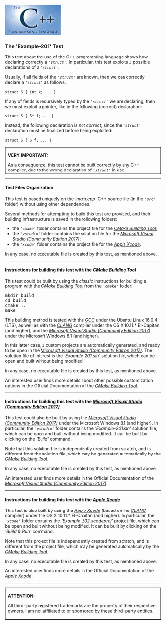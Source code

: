 <p><IMG src="../img/logo-sun.jpg" border="0" width="180" height="97"></p>

<H3>The 'Example-201' Test</H3>

<p>This test about the use of the C++ programming language shows how declaring correctly a <i><code>'struct'</code></i>. In particular, this test exploits <i><code>3</code></i> possible declarations of a <i><code>'struct'</code></i>.</p>

<p>Usually, if all fields of the <i><code>'struct'</code></i> are known, then we can correctly declare a <i><code>'struct'</code></i> as follows:
<pre><code>struct S { int x; ... }</code></pre></p>

<p>If any of fields is recursively typed by the <i><code>'struct'</code></i> we are declaring, then we must exploit a pointer, like in the following (correct) declaration:<pre><code>struct S { S* f; ... }</code></pre></p>

<p>Instead, the following declaration is <i>not correct</i>, since the <i><code>'struct'</code></i> declaration must be finalized before being exploited:
<pre><code>struct S { S f; ... }</code></pre></p>
<table border="1">
<tr>
    <td><p><strong>VERY IMPORTANT:</strong></p>As a consequence, this test cannot be built correctly by any C++ compiler, due to the wrong declaration of <i><code>'struct'</code></i> in use. 
    </td>
</tr>
</table>
<p><hr></p>

<!--- Test Files Organization --->
<h4>Test Files Organization</h4>
<p>This test is based uniquely on the <i>'main.cpp'</i> C++ source file (in the <i><code>'src'</code></i> folder) without using other dependencies.</p>

<p>Several methods for attempting to build this test are provided, and their building infrastructure is saved in the following folders:<ul>
	<li>
		the <i><code>'cmake'</code></i> folder contains the project file for the <i><A href="https://cmake.org">CMake Building Tool</A></i>;
	</li>
	<li>
		the <i><code>'vstudio'</code></i> folder contains the solution file for the <i><A href="https://www.visualstudio.com/">Microsoft Visual Studio (Community Edition 2017)</A></i>;
	</li>
	<li>
		the <i><code>'xcode'</code></i> folder contains the project file for the <i><A href="https://developer.apple.com/xcode/">Apple Xcode</A></i>.
	</li>
</ul>
</p>
<p>In any case, no executable file is created by this test, as mentioned above.</p>
<p><hr></p>

<!--- Building with the Cmake Building Tool --->
<h4>Instructions for building this test with the <i><A href="https://cmake.org">CMake Building Tool</A></i></h4>
<p>
	This test could be built by using the <i>classic</i> instructions for building a program with the <i><A href="https://cmake.org">CMake Building Tool</A></i> from the <i><code>'cmake'</code></i> folder:
</p>
<pre>mkdir build
cd build
cmake ..
make
</pre>
<p>
	This building method is tested with the <A href="https://gcc.gnu.org/"><i>GCC</i></A> under the Ubuntu Linux 16.0.4 (LTS), as well as with the <A href="https://clang.llvm.org/"><i>CLANG</i></A> compiler under the OS X 10.11.* El-Capitan (and higher), and the <A href="https://www.visualstudio.com/"><i>Microsoft Visual Studio (Community Edition 2017)</i></A> under the Microsoft Windows 8.1 (and higher).
</p>
<p>
	In this latter case, <code>3</code> custom projects are automatically generated, and ready to be open in the <A href="https://www.visualstudio.com/"><i>Microsoft Visual Studio (Community Edition 2017)</i></A>. The solution file of interest is the <i>'Example-201.sln'</i> solution file, which can be open and built without being modified.
</p>
<p>In any case, no executable file is created by this test, as mentioned above.</p>
<p>
	An interested user finds more details about other possible customization options in the Official Documentation of the <i><A href="https://cmake.org">CMake Building Tool</A></i>.
</p>
<p><hr></p>

<!--- Building with the Microsoft Visual Studio --->
<h4>Instructions for building this test with the <i><A href="https://www.visualstudio.com/">Microsoft Visual Studio (Community Edition 2017)</A></i></h4>
<p>
	This test could also be built by using the <A href="https://www.visualstudio.com/"><i>Microsoft Visual Studio (Community Edition 2017)</i></A> under the Microsoft Windows 8.1 (and higher). In particular, the <i><code>'vstudio'</code></i> folder contains the <i>'Example-201.sln'</i> solution file, which can be open and built without being modified. It can be built by clicking on the <i>'Build'</i> command.
</p>
<p>
	Note that this solution file is independently created from scratch, and is different from the solution file, which may be generated automatically by the <i><A href="https://cmake.org">CMake Building Tool</A></i>.
</p>
<p>In any case, no executable file is created by this test, as mentioned above.</p>
<p>
	An interested user finds more details in the Official Documentation of the <i><A href="https://www.visualstudio.com/">Microsoft Visual Studio (Community Edition 2017)</A></i>.
</p>
<p><hr></p>

<!--- Building with the Apple Xcode --->
<h4>Instructions for building this test with the <i><A href="https://developer.apple.com/xcode/">Apple Xcode</A></i></h4>
<p>
	This test is also built by using the <A href="https://developer.apple.com/xcode/"><i>Apple Xcode</i></A> (based on the <A href="https://clang.llvm.org/"><i>CLANG</i></A> compiler) under the OS X 10.11.* El-Capitan (and higher). In particular, the <i><code>'xcode'</code></i> folder contains the <i>'Example-202.xcodeproj'</i> project file, which can be open and built without being modified. It can be built by clicking on the <i>'Build & Run'</i> command.
</p>
<p>
	Note that this project file is independently created from scratch, and is different from the project file, which may be generated automatically by the <i><A href="https://cmake.org">CMake Building Tool</A></i>.
</p>
<p>In any case, no executable file is created by this test, as mentioned above.</p>
<p>
	An interested user finds more details in the Official Documentation of the <A href="https://developer.apple.com/xcode/"><i>Apple Xcode</i></A>.
</p>
<p><hr></p>

<!--- Final Attention Message --->
<table border=1>
	<tr>
		<td>
			<p><b>ATTENTION:</b></p>
			<p>All third-party registered trademarks are the property of their respective owners. I am not affiliated to or sponsored by these third-party entities.</p>
		</td>
	</tr>
</table>